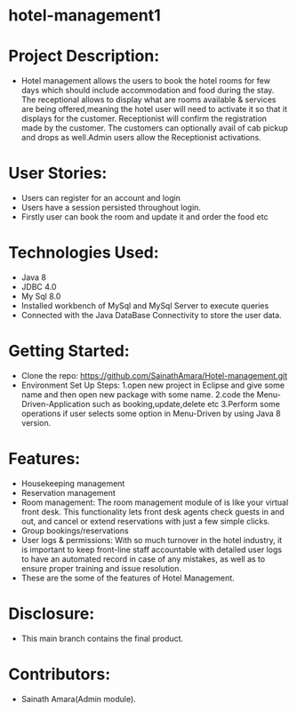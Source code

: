 # hotel-management1
# Project Description:
   + Hotel management allows the users to book the hotel rooms for few days which should include accommodation and food during the stay.
   The receptional allows to display what are rooms available & services are being offered,meaning the hotel user will need to activate it
   so that it displays for the customer. Receptionist will confirm the registration made by the customer.
   The customers can optionally avail of cab pickup and drops as well.Admin users allow the Receptionist activations.
# User Stories:
   + Users can register for an account and login
   + Users have a session persisted throughout login.
   + Firstly user can book the room and update it and order the food etc
# Technologies Used:
   + Java 8
   + JDBC 4.0
   + My Sql 8.0
   + Installed workbench of MySql and MySql Server to execute queries
   + Connected with the Java DataBase Connectivity to store the user data.
# Getting Started:
   + Clone the repo:
     https://github.com/SainathAmara/Hotel-management.git
   + Environment Set Up Steps:
     1.open new project in Eclipse and give some name and then open new package with some name.
     2.code the Menu-Driven-Application such as booking,update,delete etc
     3.Perform some operations if user selects some option in Menu-Driven by using Java 8 version.
# Features:
   + Housekeeping management
   + Reservation management
   + Room management: The room management module of is like your virtual front desk. This functionality lets front desk agents
                      check guests in and out, and cancel or extend reservations with just a few simple clicks.
   + Group bookings/reservations
   + User logs & permissions: With so much turnover in the hotel industry, it is important to keep front-line staff accountable with detailed user logs 
                              to have an automated record in case of any mistakes, as well as to ensure proper training and issue resolution.
   + These are the some of the features of Hotel Management.

# Disclosure:
   + This main branch contains the final product.
# Contributors:
   + Sainath Amara(Admin module).
   
